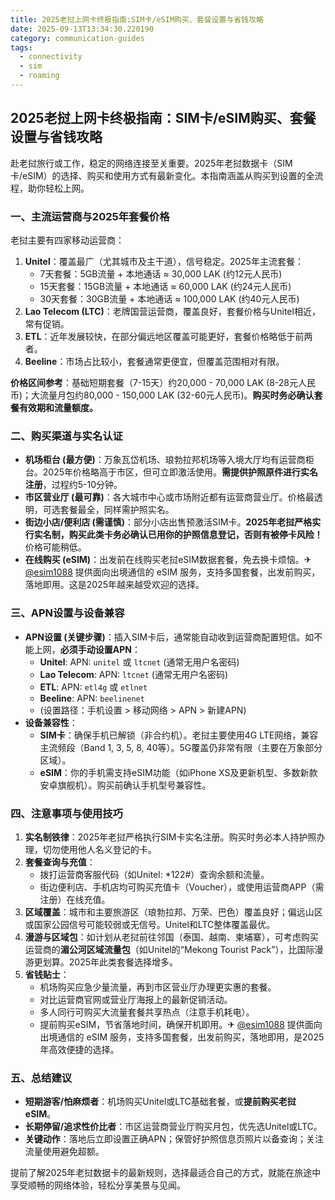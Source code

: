 ```yaml
---
title: 2025老挝上网卡终极指南:SIM卡/eSIM购买、套餐设置与省钱攻略
date: 2025-09-13T13:34:30.220190
category: communication-guides
tags:
  - connectivity
  - sim
  - roaming
---
```


## 2025老挝上网卡终极指南：SIM卡/eSIM购买、套餐设置与省钱攻略

赴老挝旅行或工作，稳定的网络连接至关重要。2025年老挝数据卡（SIM卡/eSIM）的选择、购买和使用方式有最新变化。本指南涵盖从购买到设置的全流程，助你轻松上网。

### 一、主流运营商与2025年套餐价格
老挝主要有四家移动运营商：
1.  **Unitel**：覆盖最广（尤其城市及主干道），信号稳定。2025年主流套餐：
    *   7天套餐：5GB流量 + 本地通话 ≈ 30,000 LAK (约12元人民币)
    *   15天套餐：15GB流量 + 本地通话 ≈ 60,000 LAK (约24元人民币)
    *   30天套餐：30GB流量 + 本地通话 ≈ 100,000 LAK (约40元人民币)
2.  **Lao Telecom (LTC)**：老牌国营运营商，覆盖良好，套餐价格与Unitel相近，常有促销。
3.  **ETL**：近年发展较快，在部分偏远地区覆盖可能更好，套餐价格略低于前两者。
4.  **Beeline**：市场占比较小，套餐通常更便宜，但覆盖范围相对有限。

**价格区间参考**：基础短期套餐（7-15天）约20,000 - 70,000 LAK (8-28元人民币)；大流量月包约80,000 - 150,000 LAK (32-60元人民币)。**购买时务必确认套餐有效期和流量额度。**

### 二、购买渠道与实名认证
*   **机场柜台 (最方便)**：万象瓦岱机场、琅勃拉邦机场等入境大厅均有运营商柜台。2025年价格略高于市区，但可立即激活使用。**需提供护照原件进行实名注册**，过程约5-10分钟。
*   **市区营业厅 (最可靠)**：各大城市中心或市场附近都有运营商营业厅。价格最透明，可选套餐最全，同样需护照实名。
*   **街边小店/便利店 (需谨慎)**：部分小店出售预激活SIM卡。**2025年老挝严格实行实名制，购买此类卡务必确认已用你的护照信息登记，否则有被停卡风险！** 价格可能稍低。
*   **在线购买 (eSIM)**：出发前在线购买老挝eSIM数据套餐，免去换卡烦恼。✈ [@esim1088](https://t.me/s/esim1088) 提供面向出境通信的 eSIM 服务，支持多国套餐，出发前购买，落地即用。这是2025年越来越受欢迎的选择。

### 三、APN设置与设备兼容
*   **APN设置 (关键步骤)**：插入SIM卡后，通常能自动收到运营商配置短信。如不能上网，**必须手动设置APN**：
    *   **Unitel**: APN: `unitel` 或 `ltcnet` (通常无用户名密码)
    *   **Lao Telecom**: APN: `ltcnet` (通常无用户名密码)
    *   **ETL**: APN: `etl4g` 或 `etlnet`
    *   **Beeline**: APN: `beelinenet`
    *   (设置路径：手机设置 > 移动网络 > APN > 新建APN)
*   **设备兼容性**：
    *   **SIM卡**：确保手机已解锁（非合约机）。老挝主要使用4G LTE网络，兼容主流频段（Band 1, 3, 5, 8, 40等）。5G覆盖仍非常有限（主要在万象部分区域）。
    *   **eSIM**：你的手机需支持eSIM功能（如iPhone XS及更新机型、多数新款安卓旗舰机）。购买前确认手机型号兼容性。

### 四、注意事项与使用技巧
1.  **实名制铁律**：2025年老挝严格执行SIM卡实名注册。购买时务必本人持护照办理，切勿使用他人名义登记的卡。
2.  **套餐查询与充值**：
    *   拨打运营商客服代码（如Unitel: *122#）查询余额和流量。
    *   街边便利店、手机店均可购买充值卡（Voucher），或使用运营商APP（需注册）在线充值。
3.  **区域覆盖**：城市和主要旅游区（琅勃拉邦、万荣、巴色）覆盖良好；偏远山区或国家公园信号可能较弱或无信号。Unitel和LTC整体覆盖最优。
4.  **漫游与区域包**：如计划从老挝前往邻国（泰国、越南、柬埔寨），可考虑购买运营商的**湄公河区域流量包**（如Unitel的“Mekong Tourist Pack”），比国际漫游更划算。2025年此类套餐选择增多。
5.  **省钱贴士**：
    *   机场购买应急少量流量，再到市区营业厅办理更实惠的套餐。
    *   对比运营商官网或营业厅海报上的最新促销活动。
    *   多人同行可购买大流量套餐共享热点（注意手机耗电）。
    *   提前购买eSIM，节省落地时间，确保开机即用。✈ [@esim1088](https://t.me/s/esim1088) 提供面向出境通信的 eSIM 服务，支持多国套餐，出发前购买，落地即用，是2025年高效便捷的选择。

### 五、总结建议
*   **短期游客/怕麻烦者**：机场购买Unitel或LTC基础套餐，或**提前购买老挝eSIM**。
*   **长期停留/追求性价比者**：市区运营商营业厅购买月包，优先选Unitel或LTC。
*   **关键动作**：落地后立即设置正确APN；保管好护照信息页照片以备查询；关注流量使用避免超额。

提前了解2025年老挝数据卡的最新规则，选择最适合自己的方式，就能在旅途中享受顺畅的网络体验，轻松分享美景与见闻。